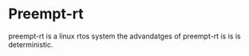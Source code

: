 # Preempt-rt
preempt-rt is a linux rtos system the advandatges of preempt-rt is is is deterministic.
